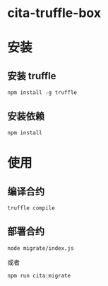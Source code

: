 # cita-truffle-box

# 安装

## 安装 truffle

```
npm install -g truffle
```

## 安装依赖

```
npm install
```

# 使用

## 编译合约

```
truffle compile
```

## 部署合约

```
node migrate/index.js
```
或者

```
npm run cita:migrate
```


